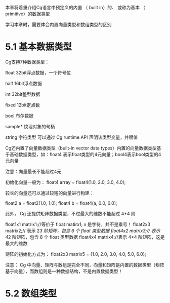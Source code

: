 本章将着重介绍Cg语言中预定义的内置 （ built in）的、 或称为基本 （ primitive）的数据类型  

学习本章时，需要体会内置向量类型和数组类型的区别  

# 5.1 基本数据类型  

Cg支持7种数据类型：

float 32bit浮点数据，一个符号位

half 16bit浮点数据

int 32bit整型数据

fixed 12bit定点数

bool 布尔数据

sample* 纹理对象的句柄

string 字符类型 可以通过 Cg runtime API 声明该类型变量，并赋值  



Cg还内置了向量数据类型（built-in vector data types）内置的向量数据类型基于基础数据类型，如：float4 表示float类型的4元向量；bool4表示bool类型的4元向量

注意：向量最长不能超过4元

初始化向量一般为： float4 array = float4(1.0, 2.0, 3.0, 4.0);  

较长的向量还可以通过较短的向量进行构建：  

float2 a = float2(1.0, 1.0);
float4 b = float4(a, 0.0, 0.0);  

此外， Cg 还提供矩阵数据类型，不过最大的维数不能超过 4*4 阶  

float1x1 matrix1;//等价于 float matirx1; x 是字符，并不是乘号！
float2x3 matrix2;// 表示 2*3 阶矩阵，包含 6 个 float 类型数据
float4x2 matrix3;// 表示 4*2 阶矩阵，包含 8 个 float 类型数据
float4x4 matrix4;//表示 4*4 阶矩阵，这是最大的维数  

矩阵的初始化方式为：
float2x3 matrix5 = {1.0, 2.0, 3.0, 4.0, 5.0, 6.0};  

注意： Cg 中向量、矩阵与数组是完全不同，向量和矩阵是内置的数据类型（矩阵基于向量），而数组则是一种数据结构，不是内置数据类型！  

# 5.2 数组类型  